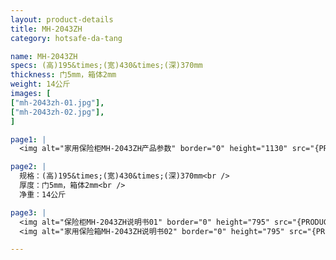 ```yaml
---
layout: product-details
title: MH-2043ZH
category: hotsafe-da-tang

name: MH-2043ZH
specs: (高)195&times;(宽)430&times;(深)370mm
thickness: 门5mm，箱体2mm
weight: 14公斤
images: [
["mh-2043zh-01.jpg"],
["mh-2043zh-02.jpg"],
]

page1: |
  <img alt="家用保险柜MH-2043ZH产品参数" border="0" height="1130" src="{PRODUCT_IMAGES}products/twcps1.jpg" width="538" />

page2: |
  规格：(高)195&times;(宽)430&times;(深)370mm<br />
  厚度：门5mm，箱体2mm<br />
  净重：14公斤

page3: |
  <img alt="保险柜MH-2043ZH说明书01" border="0" height="795" src="{PRODUCT_IMAGES}products/mi-2045mg2045-sm01.jpg" width="538" /><br />
  <img alt="家用保险箱MH-2043ZH说明书02" border="0" height="795" src="{PRODUCT_IMAGES}products/mi-2045mg2045-sm02.jpg" width="538" />

---
```

